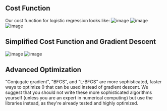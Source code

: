## Cost Function
Our cost function for logistic regression looks like:
![image](https://user-images.githubusercontent.com/92245436/147630911-d8ee043b-38fc-4cbb-86d0-f63d2b796135.png)
![image](https://user-images.githubusercontent.com/92245436/147630947-30ae5c24-f142-4837-a905-69074ff41b9b.png)
![image](https://user-images.githubusercontent.com/92245436/147630962-c02d6441-e5cb-4133-a5da-c609d1f6e271.png)

## Simplified Cost Function and Gradient Descent 
![image](https://user-images.githubusercontent.com/92245436/147631939-8e20004e-99c3-41ff-b39b-3aeb3dcac1c0.png)
![image](https://user-images.githubusercontent.com/92245436/147631954-2003d12f-05a3-4d31-bbd8-cf53f14f2a7d.png)

## Advanced Optimization
"Conjugate gradient", "BFGS", and "L-BFGS" are more sophisticated, faster ways to optimize θ that can be used instead of gradient descent. We suggest that you should not write these more sophisticated algorithms yourself (unless you are an expert in numerical computing) but use the libraries instead, as they're already tested and highly optimized.
